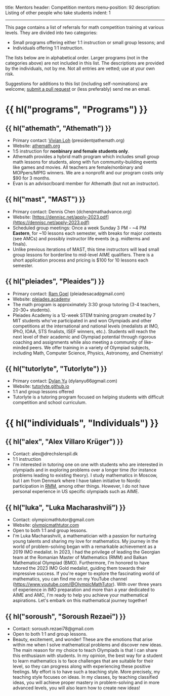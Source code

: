 title: Mentors
header: Competition mentors
menu-position: 92
description: Listing of other people who take students
indent: 1

---

This page contains a list of referrals for
math competition training at various levels.
They are divided into two categories:

- Small programs offering either 1:1 instruction or small group lessons; and
- Individuals offering 1:1 instruction.

The lists below are in alphabetical order.
Larger programs (not in the categories above) are not included in this list.
The descriptions are provided by the individuals, not by me.
Not all entries are vetted; use at your own risk.

Suggestions for additions to this list (including self-nominations) are welcome;
[submit a pull request](https://github.com/vEnhance/web.evanchen.cc/edit/main/input/mentors.md)
or (less preferably) send me an email.

# {{ hl("programs", "Programs") }}

## {{ hl("athemath", "Athemath") }}

- Primary contact: [Vivian Loh](https://www.egmo.org/people/person2122/)
  ($\text{president}\texttt{@}\text{athemath}{.}\text{org}$)
- Website: [athemath.org](https://athemath.org)
- 1:5 instruction for **nonbinary and female students only**.
- Athemath provides a hybrid math program which includes small group
  math lessons for students, along with fun community-building events like games and movies.
  All teachers are female/nonbinary and MOPpers/MPfG winners.
  We are a nonprofit and our program costs only \$90 for 3 months.
- Evan is an advisor/board member for Athemath (but not an instructor).

## {{ hl("mast", "MAST") }}

- Primary contact: Dennis Chen
  ($\text{dchen}\texttt{@}\text{mathadvance}{.}\text{org}$)
- Website: [https://dennisc.net/apply-2023.pdf](https://dennisc.net/apply-2023.pdf)
- Scheduled group meetings: Once a week Sunday 3 PM - ~4 PM **Eastern**, for ~10
  lessons each semester, with breaks for major contests (see AMCs) and possibly
  instructor life events (e.g. midterms and finals).
- Unlike previous iterations of MAST, this time instructors will
  lead small group lessons for borderline to mid-level AIME qualifiers.
  There is a short application process and pricing is \$100 for 10 lessons
  each semester.

## {{ hl("pleiades", "Pleaides") }}

- Primary contact: [Ram Goel](https://www.imo-official.org/participant_r.aspx?id=31808)
  ($\text{pleiadesacad}\texttt{@}\text{gmail}{.}\text{com}$)
- Website: [pleiades.academy](https://pleiades.academy/)
- The math program is approximately 3:30 group tutoring
  (3-4 teachers, 20-30+ students).
- Pleiades Academy is a 12-week STEM training program created by 7 MIT
  students who've participated in and won Olympiads and other competitions at
  the international and national levels (medalists at IMO, IPhO, IOAA, STS
  finalists, ISEF winners, etc.). Students will reach the next level of their
  academic and Olympiad potential through rigorous coaching and assignments
  while also meeting a community of like-minded peers.
  We offer training in a variety of Olympiad subjects, including Math,
  Computer Science, Physics, Astronomy, and Chemistry!

## {{ hl("tutorlyte", "Tutorlyte") }}

- Primary contact: [Dylan Yu](https://yu-dylan.github.io/)
  ($\text{dylanyu66}\texttt{@}\text{gmail}{.}\text{com}$)
- Website: [tutorlyte.github.io](https://tutorlyte.github.io/)
- 1:1 and group lessons offered
- Tutorlyte is a tutoring program focused on helping students
  with difficult competition and school curriculum.

# {{ hl("individuals", "Individuals") }}

## {{ hl("alex", "Alex Villaro Krüger") }}

- Contact: $\text{alex}@\text{drechslerspil}{.}\text{dk}$
- 1:1 instruction
- I'm interested in tutoring one on one with students who are interested in
  olympiads and in exploring problems over a longer time (for instance problems
  leading to existing theory). I study mathematics in Moscow, but I am from
  Denmark where I have taken initiative to Nordic participation in
  [RMM](https://en.wikipedia.org/wiki/Romanian_Master_of_Mathematics_and_Sciences),
  among other things. However, I do not have personal experience in US specific
  olympiads such as AIME.

## {{ hl("luka", "Luka Macharashvili") }}

- Contact: $\text{olympicmathtutor}@\text{gmail}{.}\text{com}$
- Website: [olympicmathtutor.com](https://olympicmathtutor.com/)
- Open to both 1:1 and group lessons.
- I'm Luka Macharashvili, a mathematician with a passion for nurturing young talents
  and sharing my love for mathematics. My journey in the world of problem-solving
  began with a remarkable achievement as a 2019 IMO medalist. In 2023, I had the
  privilege of leading the Georgian team at the Romanian Master of Mathematics (RMM)
  and Balkan Mathematical Olympiad (BMO). Furthermore, I'm honored to have tutored
  the 2023 IMO Gold medalist, guiding them towards their impressive success.
  If you're eager to explore the fascinating world of mathematics, you can find me
  on my YouTube channel (https://www.youtube.com/@OlympicMathTutor).
  With over three years of experience in IMO preparation and more than a year dedicated
  to AIME and AMC, I'm ready to help you achieve your mathematical aspirations.
  Let's embark on this mathematical journey together!

## {{ hl("soroush", "Soroush Rezaei") }}

- Contact: $\text{soroush.rezaei78}@\text{gmail}{.}\text{com}$
- Open to both 1:1 and group lessons.
- Beauty, excitement, and wonder! These are the emotions that arise within me
  when I solve mathematical problems and discover new ideas. The main reason
  for my choice to teach Olympiads is that I can share this enthusiasm with
  students. In my opinion, the best way for a student to learn mathematics is
  to face challenges that are suitable for their level, so they can progress
  along with experiencing these positive feelings. My effort is to have such
  a teaching style. More precisely, my teaching style focuses on ideas. In my
  classes, by teaching classified ideas, you will achieve proper mastery in
  problem-solving and in more advanced levels, you will also learn how to
  create new ideas!
